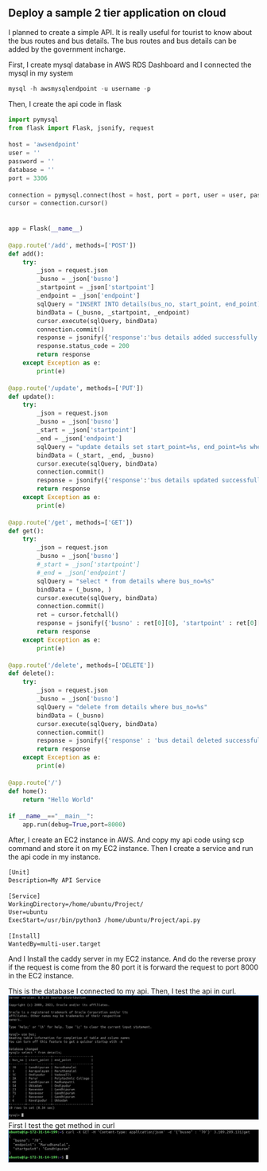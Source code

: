## Deploy a sample 2 tier application on cloud
I planned to create a simple API. It is really useful for tourist to know about the bus routes and bus details. The bus routes and bus details can be added by the government incharge.

First, I create mysql database in AWS RDS Dashboard and I connected the mysql in my system

```sql
mysql -h awsmysqlendpoint -u username -p
```
Then, I create the api code in flask
```python
import pymysql
from flask import Flask, jsonify, request

host = 'awsendpoint'
user = ''
password = ''
database = ''
port = 3306

connection = pymysql.connect(host = host, port = port, user = user, password = password, database = database)
cursor = connection.cursor()


app = Flask(__name__)

@app.route('/add', methods=['POST'])
def add():
    try:
        _json = request.json
        _busno = _json['busno']
        _startpoint = _json['startpoint']
        _endpoint = _json['endpoint']
        sqlQuery = "INSERT INTO details(bus_no, start_point, end_point) VALUES(%s, %s, %s)"
        bindData = (_busno, _startpoint, _endpoint)
        cursor.execute(sqlQuery, bindData)
        connection.commit()
        response = jsonify({'response':'bus details added successfully!'})
        response.status_code = 200
        return response
    except Exception as e:
        print(e)

@app.route('/update', methods=['PUT'])
def update():
    try:
        _json = request.json
        _busno = _json['busno']
        _start = _json['startpoint']
        _end = _json['endpoint']
        sqlQuery = "update details set start_point=%s, end_point=%s where bus_no=%s"
        bindData = (_start, _end, _busno)
        cursor.execute(sqlQuery, bindData)
        connection.commit()
        response = jsonify({'response':'bus details updated successfully!'})
        return response
    except Exception as e:
        print(e)

@app.route('/get', methods=['GET'])
def get():
    try:
        _json = request.json
        _busno = _json['busno']
        #_start = _json['startpoint']
        #_end = _json['endpoint']
        sqlQuery = "select * from details where bus_no=%s"
        bindData = (_busno, )
        cursor.execute(sqlQuery, bindData)
        connection.commit()
        ret = cursor.fetchall()
        response = jsonify({'busno' : ret[0][0], 'startpoint' : ret[0][1], 'endpoint' : ret[0][2]})
        return response
    except Exception as e:
        print(e)

@app.route('/delete', methods=['DELETE'])
def delete():
    try:
        _json = request.json
        _busno = _json['busno']
        sqlQuery = "delete from details where bus_no=%s"
        bindData = (_busno)
        cursor.execute(sqlQuery, bindData)
        connection.commit()
        response = jsonify({'response' : 'bus detail deleted successfully'})
        return response
    except Exception as e:
        print(e)

@app.route('/')
def home():
    return "Hello World"

if __name__=="__main__":
    app.run(debug=True,port=8000)

```
After, I create an EC2 instance in AWS. And copy my api code using scp command and store it on my EC2 instance.
Then I create a service and run the api code in my instance.
```service
[Unit]
Description=My API Service

[Service]
WorkingDirectory=/home/ubuntu/Project/
User=ubuntu
ExecStart=/usr/bin/python3 /home/ubuntu/Project/api.py

[Install]
WantedBy=multi-user.target
```
And I Install the caddy server in my EC2 instance. And do the reverse proxy if the request is come from the 80 port it is forward the request to port 8000 in the EC2 instance.

This is the database I connected to my api. Then, I test the api in curl.
![loading](milestone1(ii).jpg)
First I test the get method in curl
![loading](milestone1(i).jpg)
